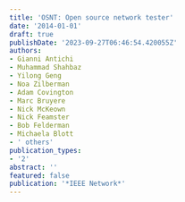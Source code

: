 ```yaml
---
title: 'OSNT: Open source network tester'
date: '2014-01-01'
draft: true
publishDate: '2023-09-27T06:46:54.420055Z'
authors:
- Gianni Antichi
- Muhammad Shahbaz
- Yilong Geng
- Noa Zilberman
- Adam Covington
- Marc Bruyere
- Nick McKeown
- Nick Feamster
- Bob Felderman
- Michaela Blott
- ' others'
publication_types:
- '2'
abstract: ''
featured: false
publication: '*IEEE Network*'
---
```


